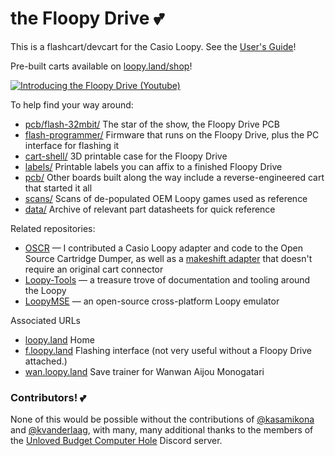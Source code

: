 # the Floopy Drive 💕

This is a flashcart/devcart for the Casio Loopy. See the [User's Guide](https://github.com/partlyhuman/loopycart/wiki)!

Pre-built carts available on [loopy.land/shop](https://loopy.land/shop)!

[![Introducing the Floopy Drive (Youtube)](http://img.youtube.com/vi/dMUZkTdj_GA/0.jpg)](http://www.youtube.com/watch?v=dMUZkTdj_GA "Introducing the Floopy Drive")

To help find your way around:

* [pcb/flash-32mbit/](pcb/flash-32mbit/) The star of the show, the Floopy Drive PCB
* [flash-programmer/](flash-programmer/) Firmware that runs on the Floopy Drive, plus the PC interface for flashing it
* [cart-shell/](cart-shell/) 3D printable case for the Floopy Drive
* [labels/](labels/) Printable labels you can affix to a finished Floopy Drive
* [pcb/](pcb/) Other boards built along the way include a reverse-engineered cart that started it all
* [scans/](scans/) Scans of de-populated OEM Loopy games used as reference
* [data/](data/) Archive of relevant part datasheets for quick reference

Related repositories:

* [OSCR](https://github.com/sanni/cartreader) — I contributed a Casio Loopy adapter and code to the Open Source Cartridge Dumper, as well as a [makeshift adapter](https://github.com/partlyhuman/cartreader/tree/loopy-adapter-makeshift) that doesn't require an original cart connector
* [Loopy-Tools](https://github.com/kasamikona/Loopy-Tools) — a treasure trove of documentation and tooling around the Loopy
* [LoopyMSE](https://github.com/PSI-Rockin/LoopyMSE) — an open-source cross-platform Loopy emulator

Associated URLs
* [loopy.land](https://loopy.land/) Home
* [f.loopy.land](https://f.loopy.land/) Flashing interface (not very useful without a Floopy Drive attached.)
* [wan.loopy.land](https://wan.loopy.land/) Save trainer for Wanwan Aijou Monogatari

### Contributors! 💕

None of this would be possible without the contributions of [@kasamikona](https://github.com/kasamikona) and [@kvanderlaag](https://github.com/kvanderlaag), with many, many additional thanks to the members of the [Unloved Budget Computer Hole](https://discord.gg/DH8cArK2) Discord server.
